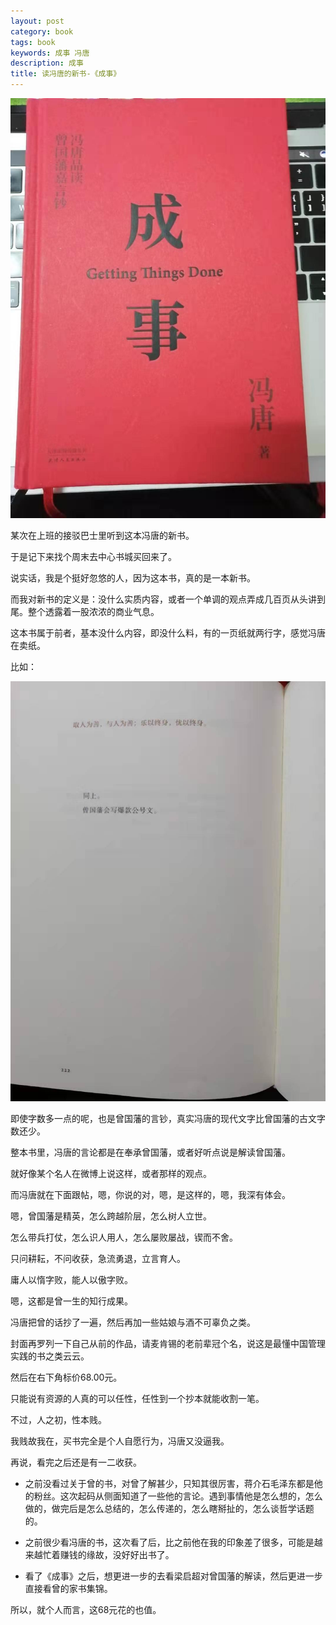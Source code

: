 ```yaml
---
layout: post
category: book
tags: book
keywords: 成事 冯唐
description: 成事
title: 读冯唐的新书-《成事》
---
```


![img](/images/things_done.jpeg)

某次在上班的接驳巴士里听到这本冯唐的新书。

于是记下来找个周末去中心书城买回来了。

说实话，我是个挺好忽悠的人，因为这本书，真的是一本新书。

而我对新书的定义是：没什么实质内容，或者一个单调的观点弄成几百页从头讲到尾。整个透露着一股浓浓的商业气息。

这本书属于前者，基本没什么内容，即没什么料，有的一页纸就两行字，感觉冯唐在卖纸。

比如：

![img](/images/two_lines.jpeg)

即使字数多一点的呢，也是曾国藩的言钞，真实冯唐的现代文字比曾国藩的古文字数还少。

整本书里，冯唐的言论都是在奉承曾国藩，或者好听点说是解读曾国藩。

就好像某个名人在微博上说这样，或者那样的观点。

而冯唐就在下面跟帖，嗯，你说的对，嗯，是这样的，嗯，我深有体会。

嗯，曾国藩是精英，怎么跨越阶层，怎么树人立世。

怎么带兵打仗，怎么识人用人，怎么屡败屡战，锲而不舍。

只问耕耘，不问收获，急流勇退，立言育人。

庸人以惰字败，能人以傲字败。

嗯，这都是曾一生的知行成果。

冯唐把曾的话抄了一遍，然后再加一些姑娘与酒不可辜负之类。

封面再罗列一下自己从前的作品，请麦肯锡的老前辈冠个名，说这是最懂中国管理实践的书之类云云。

然后在右下角标价68.00元。

只能说有资源的人真的可以任性，任性到一个抄本就能收割一笔。

不过，人之初，性本贱。

我贱故我在，买书完全是个人自愿行为，冯唐又没逼我。

再说，看完之后还是有一二收获。

* 之前没看过关于曾的书，对曾了解甚少，只知其很厉害，蒋介石毛泽东都是他的粉丝。这次起码从侧面知道了一些他的言论。遇到事情他是怎么想的，怎么做的，做完后是怎么总结的，怎么传递的，怎么瞎掰扯的，怎么谈哲学话题的。

* 之前很少看冯唐的书，这次看了后，比之前他在我的印象差了很多，可能是越来越忙着赚钱的缘故，没好好出书了。

* 看了《成事》之后，想更进一步的去看梁启超对曾国藩的解读，然后更进一步直接看曾的家书集锦。

所以，就个人而言，这68元花的也值。






